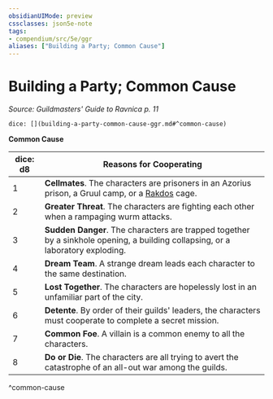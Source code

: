 ```yaml
---
obsidianUIMode: preview
cssclasses: json5e-note
tags:
- compendium/src/5e/ggr
aliases: ["Building a Party; Common Cause"]
---
```

# Building a Party; Common Cause
*Source: Guildmasters' Guide to Ravnica p. 11* 

`dice: [](building-a-party-common-cause-ggr.md#^common-cause)`

**Common Cause**

| dice: d8 | Reasons for Cooperating |
|----------|-------------------------|
| 1 | **Cellmates**. The characters are prisoners in an Azorius prison, a Gruul camp, or a [Rakdos](/compendium/bestiary/npc/rakdos-ggr.md) cage. |
| 2 | **Greater Threat**. The characters are fighting each other when a rampaging wurm attacks. |
| 3 | **Sudden Danger**. The characters are trapped together by a sinkhole opening, a building collapsing, or a laboratory exploding. |
| 4 | **Dream Team**. A strange dream leads each character to the same destination. |
| 5 | **Lost Together**. The characters are hopelessly lost in an unfamiliar part of the city. |
| 6 | **Detente**. By order of their guilds' leaders, the characters must cooperate to complete a secret mission. |
| 7 | **Common Foe**. A villain is a common enemy to all the characters. |
| 8 | **Do or Die**. The characters are all trying to avert the catastrophe of an all-out war among the guilds. |
^common-cause